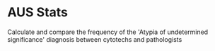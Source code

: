 # AUS Stats

Calculate and compare the frequency of the 'Atypia of undetermined significance' diagnosis between cytotechs and pathologists
